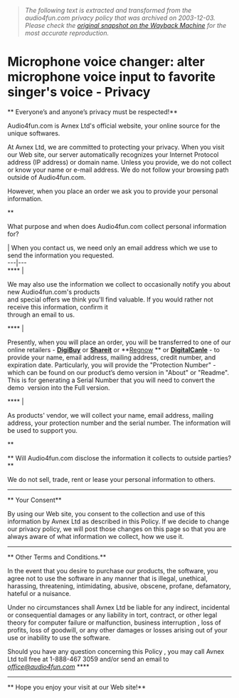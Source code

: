 > *The following text is extracted and transformed from the audio4fun.com privacy policy that was archived on 2003-12-03. Please check the [original snapshot on the Wayback Machine](https://web.archive.org/web/20031203115440id_/http%3A//audio4fun.com/privacy.htm) for the most accurate reproduction.*

# Microphone voice changer: alter microphone voice input to favorite singer's voice - Privacy

** Everyone’s and anyone’s privacy must be respected!**

Audio4fun.com is Avnex Ltd's official website, your online source for the unique softwares.

At Avnex Ltd, we are committed to protecting your privacy. When you visit our Web site, our server automatically recognizes your Internet Protocol address (IP address) or domain name. Unless you provide, we do not collect or know your name or e-mail address. We do not follow your browsing path outside of Audio4fun.com.

However, when you place an order we ask you to provide your personal information.

**

What purpose and when does Audio4fun.com collect personal information for?

|  When you contact us, we need only an email address which we use to send the information you requested.  
---|---  
**** | 

We may also use the information we collect to occasionally notify you about new Audio4fun.com's products  
and special offers we think you'll find valuable. If you would rather not receive this information, confirm it  
through an email to us.  
  
**** | 

Presently, when you will place an order, you will be transferred to one of our online retailers - **[DigiBuy](http://www.digibuy.com/cgi-bin/privacy.html)** or **[Shareit](http://www.element5.com/privacy.html?sessionid=15322548&random=4d4bed3aaeb323fb43a9424e764a6be4)** or **[Regnow](http://www.regnow.com/privacy.html) ** or **[ DigitalCanle](http://www.digitalcandle.com/privacy.html)** \- to provide your name, email address, mailing address, credit number, and expiration date. Particularly, you will provide the "Protection Number" - which can be found on our product’s demo version in "About" or "Readme". This is for generating a Serial Number that you will need to convert the demo  version into the Full version.  
  
**** | 

As products' vendor, we will collect your name, email address, mailing address, your protection number and the serial number. The information will be used to support you.  
  
**

** Will Audio4fun.com disclose the information it collects to outside parties?**

We do not sell, trade, rent or lease your personal information to others.

****

** Your Consent**

By using our Web site, you consent to the collection and use of this information by Avnex Ltd as described in this Policy. If we decide to change our privacy policy, we will post those changes on this page so that you are always aware of what information we collect, how we use it.

****

** Other Terms and Conditions.**

In the event that you desire to purchase our products, the software, you agree not to use the software in any manner that is illegal, unethical, harassing, threatening, intimidating, abusive, obscene, profane, defamatory, hateful or a nuisance.

Under no circumstances shall Avnex Ltd be liable for any indirect, incidental or consequential damages or any liability in tort, contract, or other legal theory for computer failure or malfunction, business interruption , loss of profits, loss of goodwill, or any other damages or losses arising out of your use or inability to use the software.

Should you have any question concerning this Policy , you may call Avnex Ltd toll free at 1-888-467 3059 and/or send an email to _[office@audio4fun.com](mailto:office@audio4fun.com)_ ****

 ****

** Hope you enjoy your visit at our Web site!**
